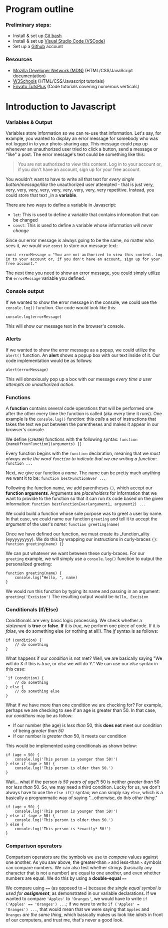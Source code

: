 # Program outline

### Preliminary steps:

- Install & set up [Git bash](https://git-scm.com/downloads)
- Install & set up [Visual Studio Code (VSCode)](https://code.visualstudio.com/download)
- Set up a [Github](https://github.com) account

### Resources

- [Mozilla Developer Network (MDN)](https://developer.mozilla.org/) (HTML/CSS/JavaScript documentation)
- [W3Schools](https://w3schools.com) (HTML/CSS/Javascript tutorials)
- [Envato TutsPlus](https://code.tutsplus.com/) (Code tutorials covering numerous verticals)

# Introduction to Javascript

### Variables & Output

Variables store information so we can re-use that information. Let's say, for example, you wanted to display an error message for somebody who was not logged in to your photo-sharing app. This message could pop up whenever an unauthorized user tried to click a button, send a message or "like" a post. The error message's text could be something like this:

> You are not authorized to view this content. Log in to your account or, if you don't have an account, sign up for your free account.

You wouldn't want to have to write all that text for _every single button/message/like_ the unauthorized user attempted - that is just very, very, very, very, very, very, very, very, very, very repetitive. Instead, you could store that text _in a **variable**.

There are two ways to define a variable in Javascript:

- `let`: This is used to define a variable that contains information that can be changed
- `const`: This is used to define a variable whose information _will never change_

Since our error message is always going to be the same, no matter who sees it, we would use `const` to store our message text:

`const errorMessage = "You are not authorized to view this content. Log in to your account or, if you don't have an account, sign up for your free account."`

The next time you need to show an error message, you could simply utilize the `errorMessage` variable you defined.

### Console output

If we wanted to show the error message in the console, we could use the `console.log()` function. Our code would look like this:

`console.log(errorMessage)`

This will show our message text in the browser's console.

### Alerts

If we wanted to show the error message as a popup, we could utilize the `alert()` function. An **alert** shows a popup box with our text inside of it. Our code implementation would be as follows:

`alert(errorMessage)`

This will obnoxiously pop up a box with our message _every time a user attempts an unauthorized action_.

### Functions

A **function** contains several code operations that will be performed one after the other every time the function is called (aka every time it runs). One example is the `console.log()` function: this _calls_ a set of instructions that takes the text we put between the parentheses and makes it appear in our browser's console.

We define (create) functions with the following syntax: `function {nameOfYourFunction}(arguments) {}`

Every function begins with the `function` declaration, meaning that we _must always write the word `function` to indicate that we are writing a function_: `function ...`

Next, we give our function a _name_. The name can be pretty much anything we want it to be: `function bestFunctionEver ...`

Following the function name, we add parentheses `()`, which accept our **function arguments**. Arguments are _placeholders_ for information that we want to provide to the function so that it can run its code based on the given information: `function bestFunctionEver(argument1, argument2) ...`

We could build a function whose sole purpose was to greet a user by name. In that case, we could name our function `greeting` and tell it to accept the _argument_ of the user's _name_: `function greeting(name)`

Once we have defined our function, we must create its _function_ality (eyyyyyyyyy). We do this by wrapping our instructions in curly-braces `{}`: `function greeting(name) {}`

We can put whatever we want between these curly-braces. For our `greeting` example, we will simply use a `console.log()` function to output the personalized greeting:

    function greeting(name) {
        console.log("Hello, ", name)
    }

We would run this function by typing its name and passing in an argument: `greeting('Excision')`
The resulting output would be `Hello, Excision`

### Conditionals (If/Else)

Conditionals are very basic logic processing. We check whether a _statement_ is **true** or **false**. **If** it is _true_, we perform one piece of code. If it is _false_, we do something else (or nothing at all!). The _if_ syntax is as follows:

    if (condition) {
        // do something
    }

What happens if our _condition_ is not met? Well, we are basically saying "We will do X if this is _true_, or _else_ we will do Y." We can use our _else_ syntax in this case:

    `if (condition) {
        // do something
    } else {
        // do something else
    }

What if we have more than one condition we are checking for? For example, perhaps we are checking to see if an age is greater than 50. In that case, our _conditions_ may be as follow:

- If our number (the age) is _less than_ 50, this **does not** meet our condition of being _greater than 50_
- If our number is _greater than_ 50, it meets our condition

This would be implemented using conditionals as shown below:

    if (age < 50) {
        console.log('This person is younger than 50!')
    } else if (age > 50) {
        console.log('This person is older than 50.')
    }

Wait... what if the person _is 50 years of age?!_ 50 is neither _greater than_ 50 nor _less than_ 50. So, we may need a third condition. Lucky for us, we don't always have to use the `else if()` syntax; we can simply say `else`, which is a basically a programmatic way of saying "...otherwise, do _this other thing_."

    if (age < 50) {
        console.log('This person is younger than 50!')
    } else if (age > 50) {
        console.log('This person is older than 50.')
    } else {
        console.log('This person is *exactly* 50!')
    }

### Comparison operators

Comparison operators are the symbols we use to _compare_ values against one another. As you saw above, the greater-than `>` and less-than `<` symbols can compare numbers. We can also test whether strings (basically any character that is not a number) are equal to one another, and even whether numbers are equal. We do this by using a **double-equal** `==`

We compare using `==` (as opposed to `=`) because _the single equal symbol is used for **assignment**_, as demonstrated in our variable declarations. If we wanted to compare `'Apples'` to `'Oranges'`, we would have to write `if ('Apples' == 'Oranges') ...`; if we were to write `if ('Apples' = 'Oranges') ...`, that would mean that we were saying that `Apples` and `Oranges` _are the same thing_, which basically makes us look like _idiots_ in front of our computers, and trust me, that's never a good look.
